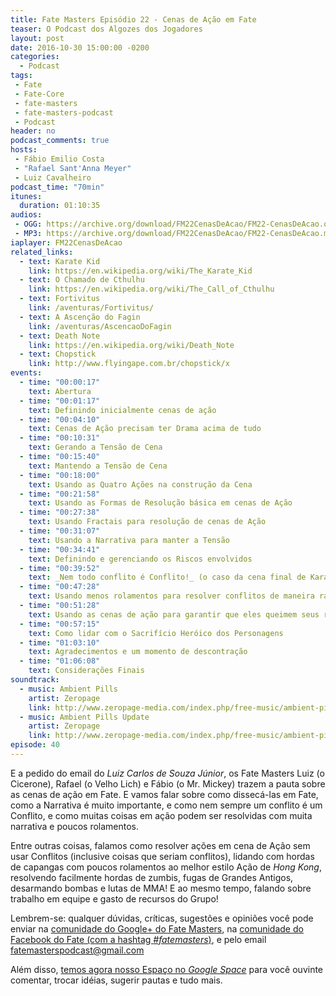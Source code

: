 ```yaml
---
title: Fate Masters Episódio 22 - Cenas de Ação em Fate
teaser: O Podcast dos Algozes dos Jogadores
layout: post
date: 2016-10-30 15:00:00 -0200
categories:
  - Podcast
tags:
 - Fate
 - Fate-Core
 - fate-masters
 - fate-masters-podcast
 - Podcast
header: no
podcast_comments: true 
hosts:
 - Fábio Emilio Costa
 - "Rafael Sant'Anna Meyer"
 - Luiz Cavalheiro
podcast_time: "70min"
itunes:
  duration: 01:10:35
audios:
 - OGG: https://archive.org/download/FM22CenasDeAcao/FM22-CenasDeAcao.ogg       
 - MP3: https://archive.org/download/FM22CenasDeAcao/FM22-CenasDeAcao.mp3
iaplayer: FM22CenasDeAcao
related_links:
  - text: Karate Kid
    link: https://en.wikipedia.org/wiki/The_Karate_Kid
  - text: O Chamado de Cthulhu
    link: https://en.wikipedia.org/wiki/The_Call_of_Cthulhu
  - text: Fortivitus
    link: /aventuras/Fortivitus/
  - text: A Ascenção do Fagin
    link: /aventuras/AscencaoDoFagin
  - text: Death Note
    link: https://en.wikipedia.org/wiki/Death_Note
  - text: Chopstick
    link: http://www.flyingape.com.br/chopstick/x
events:
  - time: "00:00:17"
    text: Abertura 
  - time: "00:01:17"
    text: Definindo inicialmente cenas de ação
  - time: "00:04:10"
    text: Cenas de Ação precisam ter Drama acima de tudo
  - time: "00:10:31"
    text: Gerando a Tensão de Cena
  - time: "00:15:40"
    text: Mantendo a Tensão de Cena
  - time: "00:18:00"
    text: Usando as Quatro Ações na construção da Cena
  - time: "00:21:58"
    text: Usando as Formas de Resolução básica em cenas de Ação
  - time: "00:27:38"
    text: Usando Fractais para resolução de cenas de Ação
  - time: "00:31:07"
    text: Usando a Narrativa para manter a Tensão
  - time: "00:34:41"
    text: Definindo e gerenciando os Riscos envolvidos 
  - time: "00:39:52"
    text: _Nem todo conflito é Conflito!_ (o caso da cena final de Karate Kid)
  - time: "00:47:28"
    text: Usando menos rolamentos para resolver conflitos de maneira rápida, narrativa e brutal
  - time: "00:51:28"
    text: Usando as cenas de ação para garantir que eles queimem seus recursos e sintam a pressão
  - time: "00:57:15"
    text: Como lidar com o Sacrifício Heróico dos Personagens
  - time: "01:03:10"
    text: Agradecimentos e um momento de descontração
  - time: "01:06:08"
    text: Considerações Finais
soundtrack:
  - music: Ambient Pills
    artist: Zeropage
    link: http://www.zeropage-media.com/index.php/free-music/ambient-pills
  - music: Ambient Pills Update
    artist: Zeropage
    link: http://www.zeropage-media.com/index.php/free-music/ambient-pills-update
episode: 40
---
```


E a pedido do email do _Luiz Carlos de Souza Júnior_, os Fate Masters Luiz (o Cicerone), Rafael (o Velho Lich) e Fábio (o Mr. Mickey) trazem a pauta sobre as cenas de ação em Fate. E vamos falar sobre como dissecá-las em Fate, como a Narrativa é muito importante, e como nem sempre um conflito é um Conflito, e como muitas coisas em ação podem ser resolvidas com muita narrativa e poucos rolamentos.

Entre outras coisas, falamos como resolver ações em cena de Ação sem usar Conflitos (inclusive coisas que seriam conflitos), lidando com hordas de capangas com poucos rolamentos ao melhor estilo Ação de _Hong Kong_, resolvendo facilmente hordas de zumbis, fugas de Grandes Antigos, desarmando bombas e lutas de MMA! E ao mesmo tempo, falando sobre trabalho em equipe e gasto de recursos do Grupo!

Lembrem-se: qualquer  dúvidas, críticas, sugestões  e opiniões você pode enviar na [comunidade do Google+ do Fate Masters][gplus], na [comunidade do Facebook do Fate (com a hashtag _#fatemasters_)][fb], e pelo email <fatemasterspodcast@gmail.com>

Além disso, [temos agora nosso Espaço no _Google Space_][spaces] para você ouvinte comentar, trocar idéias, sugerir pautas e tudo mais.

[gplus]: https://plus.google.com/communities/100913016060492249875
[fb]: https://www.facebook.com/groups/faterpgbrasil/
[spaces]: https://goo.gl/spaces/gFqsaUsaSJN1boHH9
